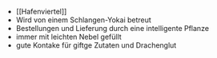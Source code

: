 -   [[Hafenviertel]]
-   Wird von einem Schlangen-Yokai betreut
-   Bestellungen und Lieferung durch eine intelligente Pflanze
-   immer mit leichten Nebel gefüllt
-   gute Kontake für giftge Zutaten und Drachenglut